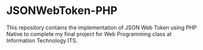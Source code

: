 # JSONWebToken-PHP
This repository contains the implementation of JSON Web Token using PHP Native to complete my final project for Web Programming class at Information Technology ITS.
